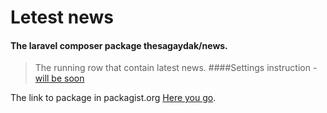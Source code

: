 # Letest news
#### The laravel composer package thesagaydak/news.

>  The running row that contain latest news. 
####Settings instruction
-[will be soon]()

The link to package in packagist.org [Here you go](https://packagist.org/packages/thesagaydak/news).
